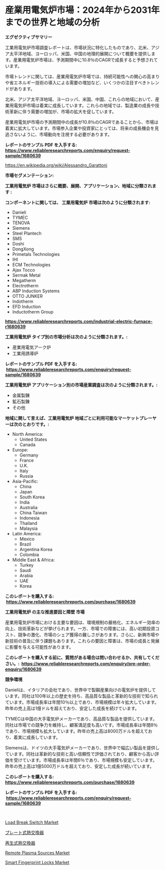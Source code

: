 <p><h1>産業用電気炉市場：2024年から2031年までの世界と地域の分析</h1></p><p><strong>エグゼクティブサマリー</strong></p>
<p><p>工業用電気炉市場調査レポートは、市場状況に特化したものであり、北米、アジア太平洋地域、ヨーロッパ、米国、中国の地理的展開について概要を提供します。産業用電気炉市場は、予測期間中に10.8％のCAGRで成長すると予想されています。</p><p>市場トレンドに関しては、産業用電気炉市場では、持続可能性への関心の高まりや省エネルギー技術の導入による需要の増加など、いくつかの注目すべきトレンドがあります。</p><p>北米、アジア太平洋地域、ヨーロッパ、米国、中国、これらの地域において、産業用電気炉市場は着実に成長しています。これらの地域では、製造業の成長や技術革新に伴う需要の増加が、市場の拡大を促しています。</p><p>産業用電気炉市場の予測期間中の成長が10.8％のCAGRであることから、市場は着実に拡大しています。市場参入企業や投資家にとっては、将来の成長機会を見逃さないように、市場動向を注視する必要があります。</p></p>
<p><strong>レポートのサンプル PDF を入手する: <a href="https://www.reliableresearchreports.com/enquiry/request-sample/1680639">https://www.reliableresearchreports.com/enquiry/request-sample/1680639</a></strong></p>
<p><a href="https://en.wikipedia.org/wiki/Alessandro_Garattoni">https://en.wikipedia.org/wiki/Alessandro_Garattoni</a></p>
<p><strong>市場セグメンテーション:</strong></p>
<p><strong> 工業用電気炉 市場はさらに概要、展開、アプリケーション、地域に分類されます :</strong></p>
<p><strong>コンポーネントに関しては、 工業用電気炉 市場は次のように分類されます: &nbsp;</strong></p>
<p><ul><li>Danieli</li><li>TYMEC</li><li>TENOVA</li><li>Siemens</li><li>Steel Plantech</li><li>SMS</li><li>Doshi</li><li>DongXong</li><li>Primetals Technologies</li><li>IHI</li><li>ECM Technologies</li><li>Ajax Tocco</li><li>Sermak Metal</li><li>Megatherm</li><li>Electrotherm</li><li>ABP Induction Systems</li><li>OTTO JUNKER</li><li>Indotherm</li><li>EFD Induction</li><li>Inductotherm Group</li></ul></p>
<p><strong><a href="https://www.reliableresearchreports.com/industrial-electric-furnace-r1680639">https://www.reliableresearchreports.com/industrial-electric-furnace-r1680639</a></strong></p>
<p><strong> 工業用電気炉 タイプ別の市場分析は次のように分類されます。:</strong></p>
<p><ul><li>産業用電気アーク炉</li><li>工業用誘導炉</li></ul></p>
<p><strong>レポートのサンプル PDF を入手する: &nbsp;<a href="https://www.reliableresearchreports.com/enquiry/request-sample/1680639">https://www.reliableresearchreports.com/enquiry/request-sample/1680639</a></strong></p>
<p><strong> 工業用電気炉 アプリケーション別の市場産業調査は次のように分類されます。:</strong></p>
<p><ul><li>金属製錬</li><li>鉱石製錬</li><li>その他</li></ul></p>
<p><strong>地域に関して言えば、工業用電気炉 地域ごとに利用可能なマーケットプレーヤーは次のとおりです。:</strong></p>
<p><ul>
    <li>
        North America:
        <ul>
            <li>United States</li>
            <li>Canada</li>
        </ul>
    </li>
    <li>
        Europe:
        <ul>
            <li>Germany</li>
            <li>France</li>
            <li>U.K.</li>
            <li>Italy</li>
            <li>Russia</li>
        </ul>
    </li>
    <li>
        Asia-Pacific:
        <ul>
            <li>China</li>
            <li>Japan</li>
            <li>South Korea</li>
            <li>India</li>
            <li>Australia</li>
            <li>China Taiwan</li>
            <li>Indonesia</li>
            <li>Thailand</li>
            <li>Malaysia</li>
        </ul>
    </li>
    <li>
        Latin America:
        <ul>
            <li>Mexico</li>
            <li>Brazil</li>
            <li>Argentina Korea</li>
            <li>Colombia</li>
        </ul>
    </li>
    <li>
        Middle East & Africa:
        <ul>
            <li>Turkey</li>
            <li>Saudi</li>
            <li>Arabia</li>
            <li>UAE</li>
            <li>Korea</li>
        </ul>
    </li>
    </ul></p>
<p><strong>このレポートを購入する: &nbsp;<a href="https://www.reliableresearchreports.com/purchase/1680639">https://www.reliableresearchreports.com/purchase/1680639</a></strong></p>
<p><strong>工業用電気炉 の主な推進要因と障壁 市場</strong></p>
<p><p>産業用電気炉市場における主要な要因は、環境規制の厳格化、エネルギー効率の向上、技術革新などが挙げられます。一方、市場での障害には、高い初期投資コスト、競争の激化、市場のシェア獲得の難しさがあります。さらに、新興市場や新技術の普及に伴う課題もあります。これらの要因と障害は、市場の成長と発展に影響を与える可能性があります。</p></p>
<p><strong>このレポートを購入する前に、質問がある場合は問い合わせるか、共有してください。:&nbsp; <a href="https://www.reliableresearchreports.com/enquiry/pre-order-enquiry/1680639">https://www.reliableresearchreports.com/enquiry/pre-order-enquiry/1680639</a></strong></p>
<p><strong>競争環境</strong></p>
<p><p>Danieliは、イタリアの会社であり、世界中で製鋼産業向けの電気炉を提供しています。同社は100年以上の歴史を持ち、高品質な製品と革新的な技術で知られています。市場成長率は年間10％以上であり、市場規模は年々拡大しています。昨年の売上高は1億ドルを超えており、安定した成長を続けています。</p><p>TYMECは中国の大手電気炉メーカーであり、高品質な製品を提供しています。同社は市場での競争力を維持し、顧客満足度も高いです。市場成長率は年間8％であり、市場規模も拡大しています。昨年の売上高は8000万ドルを超えており、着実に成長しています。</p><p>Siemensは、ドイツの大手電気炉メーカーであり、世界中で幅広い製品を提供しています。同社は革新的な技術と高い信頼性で評価されており、顧客から高い評価を受けています。市場成長率は年間6％であり、市場規模も安定しています。昨年の売上高は1億5000万ドルを超えており、安定した成長が続いています。</p></p>
<p><strong>このレポートを購入する: &nbsp; <a href="https://www.reliableresearchreports.com/purchase/1680639">https://www.reliableresearchreports.com/purchase/1680639</a></strong></p>
<p><strong>レポートのサンプル PDF を入手する: &nbsp;<a href="https://www.reliableresearchreports.com/enquiry/request-sample/1680639">https://www.reliableresearchreports.com/enquiry/request-sample/1680639</a></strong><strong></strong></p>
<p>&nbsp;</p>
<p><p><a href="https://github.com/lubmix/Market-Research-Report-List-3/blob/main/load-break-switch-market.md">Load Break Switch Market</a></p><p><a href="https://github.com/schmahlson/Market-Research-Report-List-2/blob/main/4968779149435.md">プレート式熱交換器</a></p><p><a href="https://github.com/TerrellConn/Market-Research-Report-List-1/blob/main/1500034149436.md">再生式熱交換器</a></p><p><a href="https://github.com/joannagoyvaerts/Market-Research-Report-List-3/blob/main/remote-plasma-sources-market.md">Remote Plasma Sources Market</a></p><p><a href="https://issuu.com/reportprime-2/docs/smart-fingerprint-locks-market-size-2030.pptx">Smart Fingerprint Locks Market</a></p></p>